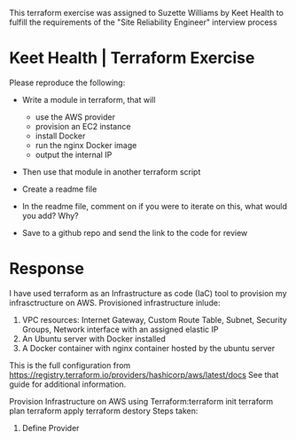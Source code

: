 This terraform exercise was assigned to Suzette Williams by Keet Health 
to fulfill the requirements of the "Site Reliability Engineer" interview process

Keet Health | Terraform Exercise
===

Please reproduce the following:

- Write a module in terraform, that will

    - use the AWS provider
    - provision an EC2 instance
    - install Docker
    - run the nginx Docker image
    - output the internal IP

- Then use that module in another terraform script

- Create a readme file

- In the readme file, comment on if you were to iterate on this, what would you add? Why? 

- Save to a github repo and send the link to the code for review

Response
===
I have used terraform as an Infrastructure as code (IaC) tool to provision my infrasctructure on AWS. Provisioned infrastructure inlude:
1. VPC resources: Internet Gateway, Custom Route Table, Subnet, Security Groups, Network interface with an assigned elastic IP
2. An Ubuntu server with Docker installed
3. A Docker container with nginx container hosted by the ubuntu server

This is the full configuration from https://registry.terraform.io/providers/hashicorp/aws/latest/docs
See that guide for additional information.

Provision Infrastructure on AWS using Terraform:terraform init terraform plan terraform apply terraform destory
Steps taken:
1. Define Provider


